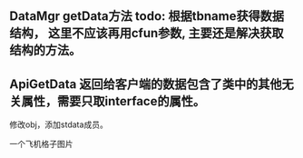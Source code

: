 ## DataMgr  getData方法 todo: 根据tbname获得数据结构， 这里不应该再用cfun参数,   主要还是解决获取结构的方法。

## ApiGetData  返回给客户端的数据包含了类中的其他无关属性，需要只取interface的属性。
修改obj，添加stdata成员。




一个飞机格子图片


